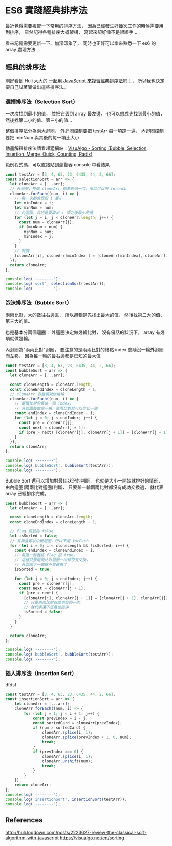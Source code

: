 # ES6 實踐經典排序法

最近覺得需要複習一下常用的排序方法，
因為已經發生好幾次工作的時候需要用到排序，
雖然記得各種排序大概架構，
寫起來卻好像不是很順手...

看來記憶需要更新一下、加深印象了，
同時也正好可以拿來熟悉一下 es6 的 array 處理方法

## 經典的排序法

剛好看到 Huli 大大的 [一起用 JavaScript 來複習經典排序法吧！](http://huli.logdown.com/posts/2223627-review-the-classical-sort-algorithm-with-javascript)，
所以我也決定要自己試著實做出這些排序法。

### 選擇排序法（Selection Sort）

一次次找到最小的值，
並把它丟到 array 最左邊，
也可以想成先找到最小的值，
然後找第二小的值、第三小的值...

整個排序法分為兩大迴圈，
外迴圈控制要把 testArr 每一項跑一遍，
內迴圈控制要把 minNum 與其後的每一項比大小

動畫解釋排序法請看超猛網站：[VisuAlgo - Sorting (Bubble, Selection, Insertion, Merge, Quick, Counting, Radix)](https://visualgo.net/en/sorting)



範例程式碼，可以直接貼到瀏覽器 console 中看結果

```javascript
const testArr = [3, 4, 63, 23, 6435, 44, 2, 66];
const selectionSort = arr => {
  let cloneArr = [...arr];
  // 外迴圈，整個 cloneArr 都要跑過一次，所以可以用 foreach
  cloneArr.forEach((num, i) => {
    // 每一次都會假設 i 最小
    let minIndex = i;
    let minNum = num;
    // 內迴圈，目的是要取出 i 項之後最小的值
    for (let j = i; j < cloneArr.length; j++) {
      const num = cloneArr[j];
      if (minNum > num) {
        minNum = num;
        minIndex = j;
      }
    }
    // 對調
    [cloneArr[i], cloneArr[minIndex]] = [cloneArr[minIndex], cloneArr[i]];
  });
  return cloneArr;
};

console.log('--------');
console.log('sort', selectionSort(testArr));
console.log('--------');

```

### 泡沫排序法（Bubble Sort）

兩兩比對，大的數往右邊丟，
所以邏輯是先找出最大的值，
然後找第二大的值、第三大的值...

也是基本分兩個迴圈：
外迴圈決定做幾輪比對，
沒有優話的狀況下，
array 有幾項就做幾輪。

內迴圈為"兩兩比對"迴圈，
要注意的是兩兩比對的終點 index 會隨沒一輪外迴圈而左移，
因為每一輪的最右邊都是已知的最大值

```javascript
const testArr = [3, 4, 63, 23, 6435, 44, 2, 66];
const bubbleSort = arr => {
  let cloneArr = [...arr];

  const cloneLength = cloneArr.length;
  const cloneEndIndex = cloneLength - 1;
  // cloneArr 有幾項就做幾輪
  cloneArr.forEach((num, i) => {
    // 兩兩比對的最後一個 index，
    // 外迴圈每做完一輪，兩兩比對就可以少比一個
    const endIndex = cloneEndIndex - i;
    for (let j = 0; j < endIndex; j++) {
      const pre = cloneArr[j];
      const next = cloneArr[j + 1];
      if (pre > next) [cloneArr[j], cloneArr[j + 1]] = [cloneArr[j + 1], cloneArr[j]];
    }
  });
  return cloneArr;
};

console.log('--------');
console.log('bubbleSort', bubbleSort(testArr));
console.log('--------');
```

Bubble Sort 還可以增加對最佳狀況的判斷，
也就是大小一開始就排好的情形，
由內迴圈(兩兩比對迴圈)判斷，
只要某一輪兩兩比對都沒有成功交換過，
就代表 array 已經排序完成。

```javascript
const bubbleSort = arr => {
  let cloneArr = [...arr];

  const cloneLength = cloneArr.length;
  const cloneEndIndex = cloneLength - 1;

  // flag 預設為 false
  let isSorted = false;
  // 有機會可以中斷迴圈，所以不用 forEach
  for (let i = 0; i < cloneLength && !isSorted; i++) {
    const endIndex = cloneEndIndex - i;
    // 每進一輪就將 flag 設 true，
    // 這樣只要兩兩比對迴圈一次都沒有交換，
    // 外迴圈下一輪就不會進來了
    isSorted = true;

    for (let j = 0; j < endIndex; j++) {
      const pre = cloneArr[j];
      const next = cloneArr[j + 1];
      if (pre > next) {
        [cloneArr[j], cloneArr[j + 1]] = [cloneArr[j + 1], cloneArr[j]];
        // 只要兩兩比對有成功交換一次，
        // 就代表還不是最佳排序
        isSorted = false;
      }
    }
  }

  return cloneArr;
};

console.log('--------');
console.log('bubbleSort', bubbleSort(testArr));
console.log('--------');
```

### 插入排序法（Insertion Sort）

dfdsf

```javascript
const testArr = [3, 4, 63, 23, 6435, 44, 2, 66];
const insertionSort = arr => {
    let cloneArr = [...arr];
    cloneArr.forEach((num, i) => {
        for (let j = 1; j < i + 1; j++) {
            const prevIndex = i - j;
            const sortedCard = cloneArr[prevIndex];
            if (num > sortedCard) {
                cloneArr.splice(i, 1);
                cloneArr.splice(prevIndex + 1, 0, num);
                break;
            }
            if (prevIndex === 0) {
                cloneArr.splice(i, 1);
                cloneArr.unshift(num);
                break;
            }
        }
    });
    return cloneArr;
};
console.log('--------');
console.log('insertionSort', insertionSort(testArr));
console.log('--------');

```



## References

http://huli.logdown.com/posts/2223627-review-the-classical-sort-algorithm-with-javascript
https://visualgo.net/en/sorting
